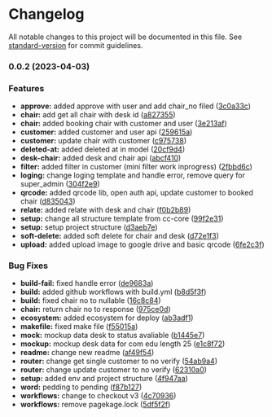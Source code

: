 # Changelog

All notable changes to this project will be documented in this file. See [standard-version](https://github.com/conventional-changelog/standard-version) for commit guidelines.

### 0.0.2 (2023-04-03)


### Features

* **approve:** added approve with user and add chair_no filed ([3c0a33c](https://github.com/Tweed-tech/com-edu-reuion-core/commit/3c0a33c04d4eded28e46271774ad4ea86f381205))
* **chair:** add get all chair with desk id ([a827355](https://github.com/Tweed-tech/com-edu-reuion-core/commit/a827355e5b552626fa864b4a1ccadd9a41a8bb5d))
* **chair:** added booking chair with customer and user ([3e213af](https://github.com/Tweed-tech/com-edu-reuion-core/commit/3e213af9d9f13645703b44a813ba6eecb57a5648))
* **customer:** added customer and user api ([259615a](https://github.com/Tweed-tech/com-edu-reuion-core/commit/259615a54a2115665d5f3c00e4544941f19b74df))
* **customer:** update chair with customer ([c975738](https://github.com/Tweed-tech/com-edu-reuion-core/commit/c975738abc114830d4debd893c68c0cfd8e3541a))
* **deleted-at:** added deleted at in model ([20cf9d4](https://github.com/Tweed-tech/com-edu-reuion-core/commit/20cf9d4b8c42da46737444e969f50415f5a65fe3))
* **desk-chair:** added desk and chair api ([abcf410](https://github.com/Tweed-tech/com-edu-reuion-core/commit/abcf410c12fa5e6d4ab66d7c4526cd1f58575253))
* **filter:** added filter in customer (mini filter work inprogress) ([2fbbd6c](https://github.com/Tweed-tech/com-edu-reuion-core/commit/2fbbd6cfb1295f6414255a64f79a36958a7b6f8f))
* **loging:** change loging template and handle error, remove query for super_admin ([304f2e9](https://github.com/Tweed-tech/com-edu-reuion-core/commit/304f2e9b2e0b0e209798d4ee29fb9e8532930755))
* **qrcode:** added qrcode lib, open auth api, update customer to booked chair ([d835043](https://github.com/Tweed-tech/com-edu-reuion-core/commit/d835043fc922c9c3ad4d8eb57bd0abc445219cd2))
* **relate:** added relate with desk and chair ([f0b2b89](https://github.com/Tweed-tech/com-edu-reuion-core/commit/f0b2b899c13b41c8891495d4912be70a658d8c6f))
* **setup:** change all structure template from cc-core ([99f2e31](https://github.com/Tweed-tech/com-edu-reuion-core/commit/99f2e31a869172ec28b0599d1a92559ba4ffd0fd))
* **setup:** setup project structure ([d3aeb7e](https://github.com/Tweed-tech/com-edu-reuion-core/commit/d3aeb7e1a39bb5460c945cb7471e8ba70ff61025))
* **soft-delete:** added soft delete for chair and desk ([d72e1f3](https://github.com/Tweed-tech/com-edu-reuion-core/commit/d72e1f329ebed8784c0d033163d6ea4bf15e441d))
* **upload:** added upload image to google drive and basic qrcode ([6fe2c3f](https://github.com/Tweed-tech/com-edu-reuion-core/commit/6fe2c3f73bf26b6cf40ed1f90a067e246bd18776))


### Bug Fixes

* **build-fail:** fixed handle error ([de9683a](https://github.com/Tweed-tech/com-edu-reuion-core/commit/de9683a914a9325138a8f937f66431ef76776150))
* **build:** added github workflows with build.yml ([b8d5f3f](https://github.com/Tweed-tech/com-edu-reuion-core/commit/b8d5f3f721baf9e2627be124d8560028d8669905))
* **build:** fixed chair no to nullable ([16c8c84](https://github.com/Tweed-tech/com-edu-reuion-core/commit/16c8c8431c926e21a3e83b7650e08b46938433c6))
* **chair:** return chair no to response ([975ce0d](https://github.com/Tweed-tech/com-edu-reuion-core/commit/975ce0dde6fc661ac2bc3161b90c652aea04c474))
* **ecosystem:** added ecosystem for deploy ([ab3adf1](https://github.com/Tweed-tech/com-edu-reuion-core/commit/ab3adf1a43791ae77591353dffe263bd8bbfc18b))
* **makefile:** fixed make file ([f55015a](https://github.com/Tweed-tech/com-edu-reuion-core/commit/f55015a2fb9395daff8d2eaed24558fdab4ce907))
* **mock:** mockup data desk to status avaliable ([b1445e7](https://github.com/Tweed-tech/com-edu-reuion-core/commit/b1445e7713c68008120e20961fb62137d7beab74))
* **mockup:** mockup desk data for com edu length 25 ([e1c8f72](https://github.com/Tweed-tech/com-edu-reuion-core/commit/e1c8f72c1586f8aaf92abde66083882a2185a081))
* **readme:** change new readme ([af49f54](https://github.com/Tweed-tech/com-edu-reuion-core/commit/af49f544c80cb2ac28caf379a57120969e574d0b))
* **router:** change get single customer to no verify ([54ab9a4](https://github.com/Tweed-tech/com-edu-reuion-core/commit/54ab9a40cc0c0a3ebd34a633d36d3b2a7d04b75e))
* **router:** change update customer to no verify ([62310a0](https://github.com/Tweed-tech/com-edu-reuion-core/commit/62310a0c3e4bccc3436a3f8190a1d1ee51048e2e))
* **setup:** added env and project structure ([4f947aa](https://github.com/Tweed-tech/com-edu-reuion-core/commit/4f947aa0d3da191f732585f323203e8ec0866243))
* **word:** pedding to pending ([f87b127](https://github.com/Tweed-tech/com-edu-reuion-core/commit/f87b1279fc80305d76a5f0a797a862a1dac3a2a4))
* **workflows:** change to checkout v3 ([4c70936](https://github.com/Tweed-tech/com-edu-reuion-core/commit/4c70936a5b9cf1205c4ec543966faa60bb23a5a0))
* **workflows:** remove pagekage.lock ([5df5f2f](https://github.com/Tweed-tech/com-edu-reuion-core/commit/5df5f2f74f91fed416aa1dd7ce3570e9c4605cc8))
